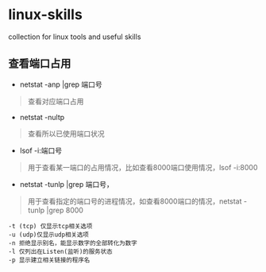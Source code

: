 # linux-skills
collection for linux tools and useful skills

## 查看端口占用
- netstat  -anp  |grep   端口号
> 查看对应端口占用
- netstat   -nultp
> 查看所以已使用端口状况
- lsof -i:端口号 
> 用于查看某一端口的占用情况，比如查看8000端口使用情况，lsof -i:8000
- netstat -tunlp |grep 端口号，
> 用于查看指定的端口号的进程情况，如查看8000端口的情况，netstat -tunlp |grep 8000
```
-t (tcp) 仅显示tcp相关选项
-u (udp)仅显示udp相关选项
-n 拒绝显示别名，能显示数字的全部转化为数字
-l 仅列出在Listen(监听)的服务状态
-p 显示建立相关链接的程序名
```
